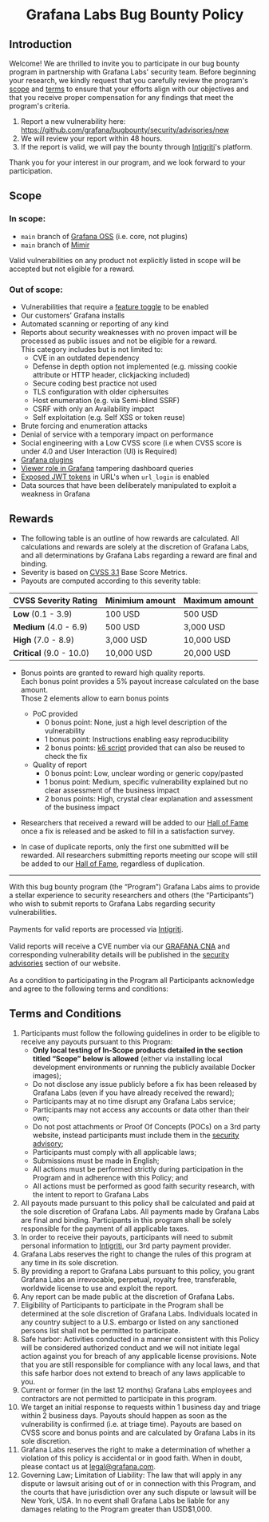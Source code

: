 # <p align="center">Grafana Labs Bug Bounty Policy<p align="center">

## Introduction

Welcome! We are thrilled to invite you to participate in our bug bounty program in partnership with Grafana Labs' security team. Before beginning your research, we kindly request that you carefully review the program's [scope](https://github.com/grafana/bugbounty#scope) and [terms](https://github.com/grafana/bugbounty#terms-and-conditions) to ensure that your efforts align with our objectives and that you receive proper compensation for any findings that meet the program's criteria.

1. Report a new vulnerability here: https://github.com/grafana/bugbounty/security/advisories/new
2. We will review your report within 48 hours.   
3. If the report is valid, we will pay the bounty through [Intigriti](https://www.intigriti.com/)'s platform.
  
Thank you for your interest in our program, and we look forward to your participation.    

## Scope

### In scope:
* `main` branch of [Grafana OSS](https://github.com/grafana/grafana) (i.e. core, not plugins)
* `main` branch of [Mimir](https://github.com/grafana/mimir)

Valid vulnerabilities on any product not explicitly listed in scope will be accepted but not eligible for a reward.

### Out of scope:
* Vulnerabilities that require a [feature toggle](https://grafana.com/docs/grafana/latest/setup-grafana/configure-grafana/#feature_toggles) to be enabled
* Our customers’ Grafana installs
* Automated scanning or reporting of any kind
* Reports about security weaknesses with no proven impact will be processed as public issues and not be eligible for a reward.\
  This category includes but is not limited to:
    * CVE in an outdated dependency
    * Defense in depth option not implemented (e.g. missing cookie attribute or HTTP header, clickjacking included)
    * Secure coding best practice not used
    * TLS configuration with older ciphersuites
    * Host enumeration (e.g. via Semi-blind SSRF)
    * CSRF with only an Availability impact
    * Self exploitation (e.g. Self XSS or token reuse)
* Brute forcing and enumeration attacks
* Denial of service with a temporary impact on performance
* Social engineering with a Low CVSS score (i.e when CVSS score is under 4.0 and User Interaction (UI) is Required)
* [Grafana plugins](https://grafana.com/grafana/plugins/)
* [Viewer role in Grafana](https://grafana.com/docs/grafana/latest/setup-grafana/configure-security/#limit-viewer-query-permissions) tampering dashboard queries
* [Exposed JWT tokens](https://grafana.com/docs/grafana/latest/setup-grafana/configure-security/configure-authentication/jwt/#url-login) in URL's when `url_login` is enabled
* Data sources that have been deliberately manipulated to exploit a weakness in Grafana

## Rewards

* The following table is an outline of how rewards are calculated. All calculations and rewards are solely at the discretion of Grafana Labs, and all determinations by Grafana Labs regarding a reward are final and binding.
* Severity is based on [CVSS 3.1](https://nvd.nist.gov/vuln-metrics/cvss/v3-calculator) Base Score Metrics.
* Payouts are computed according to this severity table:

| **CVSS Severity Rating** | **Minimium amount** | **Maximum amount** |
| -------------------- | --------------- | -------------- |
| **Low** (0.1 - 3.9) | 100 USD | 500 USD |
| **Medium** (4.0 - 6.9) | 500 USD | 3,000 USD |
| **High** (7.0 - 8.9) | 3,000 USD | 10,000 USD |
| **Critical** (9.0 - 10.0) | 10,000 USD | 20,000 USD |

* Bonus points are granted to reward high quality reports.\
  Each bonus point provides a 5% payout increase calculated on the base amount.\
  Those 2 elements allow to earn bonus points
    * PoC provided
        * 0 bonus point: None, just a high level description of the vulnerability
        * 1 bonus point:  Instructions enabling easy reproducibility
        * 2 bonus points: [k6 script](https://k6.io/) provided that can also be reused to check the fix
    * Quality of report
        * 0 bonus point: Low, unclear wording or generic copy/pasted
        * 1 bonus point: Medium, specific vulnerability explained but no clear assessment of the business impact
        * 2 bonus points: High, crystal clear explanation and assessment of the business impact

* Researchers that received a reward will be added to our [Hall of Fame](https://github.com/grafana/bugbounty/blob/main/HALL_OF_FAME.md) once a fix is released and be asked to fill in a satisfaction survey.
* In case of duplicate reports, only the first one submitted will be rewarded. All researchers submitting reports meeting our scope will still be added to our [Hall of Fame](https://github.com/grafana/bugbounty/blob/main/HALL_OF_FAME.md), regardless of duplication.

---

With this bug bounty program (the “Program”) Grafana Labs aims to provide a stellar experience to security researchers and others (the “Participants”) who wish to submit reports to Grafana Labs regarding security vulnerabilities.\
\
Payments for valid reports are processed via [Intigriti](https://www.intigriti.com/).\
\
Valid reports will receive a CVE number via our [GRAFANA CNA](https://www.cve.org/PartnerInformation/ListofPartners/partner/GRAFANA) and corresponding vulnerability details will be published in the [security advisories](https://grafana.com/security/security-advisories/) section of our website.\
\
As a condition to participating in the Program all Participants acknowledge and agree to the following terms and conditions:

## Terms and Conditions

1. Participants must follow the following guidelines in order to be eligible to receive any payouts pursuant to this Program:
    * **Only local testing of In-Scope products detailed in the section titled “Scope” below is allowed** (either via installing local development environments or running the publicly available Docker images);
    * Do not disclose any issue publicly before a fix has been released by Grafana Labs (even if you have already received the reward);
    * Participants may at no time disrupt any Grafana Labs service;
    * Participants may not access any accounts or data other than their own;
    * Do not post attachments or Proof Of Concepts (POCs) on a 3rd party website, instead participants must include them in the [security advisory](https://github.com/grafana/bugbounty/security/advisories);
    * Participants must comply with all applicable laws;
    * Submissions must be made in English;
    * All actions must be performed strictly during participation in the Program and in adherence with this Policy; and
    * All actions must be performed as good faith security research, with the intent to report to Grafana Labs
2. All payouts made pursuant to this policy shall be calculated and paid at the sole discretion of Grafana Labs. All payments made by Grafana Labs are final and binding. Participants in this program shall be solely responsible for the payment of all applicable taxes.
3. In order to receive their payouts, participants will need to submit personal information to [Intigriti](https://www.intigriti.com/), our 3rd party payment provider.
4. Grafana Labs reserves the right to change the rules of this program at any time in its sole discretion.
5. By providing a report to Grafana Labs pursuant to this policy, you grant Grafana Labs an irrevocable, perpetual, royalty free, transferable, worldwide license to use and exploit the report.
6. Any report can be made public at the discretion of Grafana Labs.
7. Eligibility of Participants to participate in the Program shall be determined at the sole discretion of Grafana Labs. Individuals located in any country subject to a U.S. embargo or listed on any sanctioned persons list shall not be permitted to participate.
8. Safe harbor: Activities conducted in a manner consistent with this Policy will be considered authorized conduct and we will not initiate legal action against you for breach of any applicable license provisions. Note that you are still responsible for compliance with any local laws, and that this safe harbor does not extend to breach of any laws applicable to you.
9. Current or former (in the last 12 months) Grafana Labs employees and contractors are not permitted to participate in this program.
10. We target an initial response to requests within 1 business day and triage within 2 business days. Payouts should happen as soon as the vulnerability is confirmed (i.e. at triage time). Payouts are based on CVSS score and bonus points and are calculated by Grafana Labs in its sole discretion.
11. Grafana Labs reserves the right to make a determination of whether a violation of this policy is accidental or in good faith. When in doubt, please contact us at legal@grafana.com.
12. Governing Law; Limitation of Liability: The law that will apply in any dispute or lawsuit arising out of or in connection with this Program, and the courts that have jurisdiction over any such dispute or lawsuit will be New York, USA. In no event shall Grafana Labs be liable for any damages relating to the Program greater than USD$1,000.

